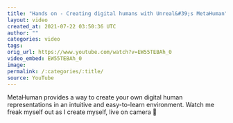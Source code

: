 ```yaml
---
title: "Hands on - Creating digital humans with Unreal&#39;s MetaHuman"
layout: video
created_at: 2021-07-22 03:50:36 UTC
author: ""
categories: video
tags: 
orig_url: https://www.youtube.com/watch?v=EW55TEBAh_0
video_embed: EW55TEBAh_0
image:
permalink: /:categories/:title/
source: YouTube
---
```

MetaHuman provides a way to create your own digital human representations in an intuitive and easy-to-learn environment. Watch me freak myself out as I create myself, live on camera 🤯